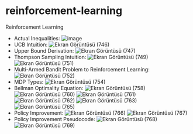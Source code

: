 # reinforcement-learning
Reinforcement Learning  
* Actual Inequalities:
![image](https://github.com/highcansavci/reinforcement-learning/assets/43791867/746ae6dc-a133-49ee-a2f1-3d170d3f91d9)
* UCB Intuition:
![Ekran Görüntüsü (746)](https://github.com/highcansavci/reinforcement-learning/assets/43791867/879adc78-2ba3-40cf-9dbe-8f897bc99405)
* Upper Bound Derivation:
![Ekran Görüntüsü (747)](https://github.com/highcansavci/reinforcement-learning/assets/43791867/f0f18c46-1369-4bc0-b101-d56169ae06e4)
* Thompson Sampling Intuition:
![Ekran Görüntüsü (749)](https://github.com/highcansavci/reinforcement-learning/assets/43791867/96b708b3-ad8a-428b-b187-c455f905e890)
![Ekran Görüntüsü (751)](https://github.com/highcansavci/reinforcement-learning/assets/43791867/55c3990c-2c42-4daa-aa4c-6d6704650250)
* Multi-Armed Bandit Problem to Reinforcement Learning:
![Ekran Görüntüsü (752)](https://github.com/highcansavci/reinforcement-learning/assets/43791867/4302859d-4b45-415d-80db-800e6b35e633)
* MDP Types:
![Ekran Görüntüsü (754)](https://github.com/highcansavci/reinforcement-learning/assets/43791867/863f344d-5577-4151-ad8d-83d41f949b3e)
* Bellman Optimality Equation:
![Ekran Görüntüsü (758)](https://github.com/highcansavci/reinforcement-learning/assets/43791867/3b49ef23-4f23-4b79-97bf-c181b9c1340c)
![Ekran Görüntüsü (760)](https://github.com/highcansavci/reinforcement-learning/assets/43791867/65106ec5-fea5-4d10-b773-281a9d3aa047)
![Ekran Görüntüsü (761)](https://github.com/highcansavci/reinforcement-learning/assets/43791867/5b99d61e-8663-4863-8864-d7f56915e6ae)
![Ekran Görüntüsü (762)](https://github.com/highcansavci/reinforcement-learning/assets/43791867/e6eb307f-a1fe-418c-bf18-fef0746b8c79)
![Ekran Görüntüsü (763)](https://github.com/highcansavci/reinforcement-learning/assets/43791867/dc9e4d4c-a3d0-4e0f-88b9-9d2979168092)
![Ekran Görüntüsü (765)](https://github.com/highcansavci/reinforcement-learning/assets/43791867/17af05e6-80c3-4871-b5d5-37dae2a99462)
* Policy Improvement:
![Ekran Görüntüsü (766)](https://github.com/highcansavci/reinforcement-learning/assets/43791867/edf1b14f-7ce4-4541-8a5b-884f4638b172)
![Ekran Görüntüsü (767)](https://github.com/highcansavci/reinforcement-learning/assets/43791867/5c712e59-908f-450b-8219-57e62eb58379)
* Policy Improvement Pseudocode:
![Ekran Görüntüsü (768)](https://github.com/highcansavci/reinforcement-learning/assets/43791867/3f844c3e-58f1-4063-844f-7bf26bf2df74)
![Ekran Görüntüsü (769)](https://github.com/highcansavci/reinforcement-learning/assets/43791867/4c955507-6155-417d-a324-19865f9f3555)

















